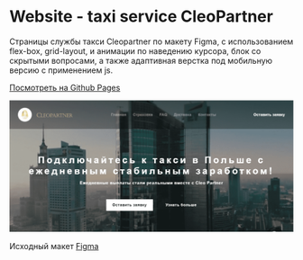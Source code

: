 # Website - taxi service CleoPartner #

Страницы службы такси Cleopartner по макету Figma, с использованием  flex-box, grid-layout, и анимации по наведению курсора, блок со скрытыми вопросами, а также адаптивная верстка под мобильную версию с применением js.  

[Посмотреть на Github Pages](https://anastasia-andrushkevich.github.io/exam/)

![screenshot](images/screenshot.png)

Исходный макет [Figma](https://www.figma.com/file/lWLVyP9mayP3FGOXvM2oqV/%D1%81%D0%BB%D1%83%D0%B6%D0%B1%D0%B0-%D1%82%D0%B0%D0%BA%D1%81%D0%B8?node-id=888-2&t=cFeoo6vFD45SEYWU-0)